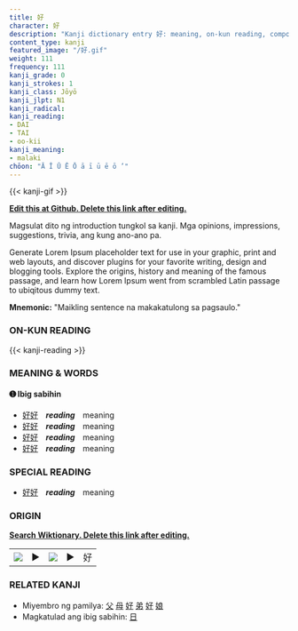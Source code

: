 ```yaml
---
title: 好
character: 好
description: "Kanji dictionary entry 好: meaning, on-kun reading, compounds, origin, related kanji"
content_type: kanji
featured_image: "/好.gif"
weight: 111
frequency: 111
kanji_grade: 0
kanji_strokes: 1
kanji_class: Jōyō
kanji_jlpt: N1
kanji_radical: 
kanji_reading: 
- DAI
- TAI
- oo-kii
kanji_meaning:
- malaki
chōon: "Ā Ī Ū Ē Ō ā ī ū ē ō ’"
---
```

[//]: # (Don't edit the line below. Kanji animated GIF code is automatically generated.)
{{< kanji-gif >}}

[//]: # (Edit below this line.)

**[Edit this at Github. Delete this link after editing.](https://github.com/tim0g/tim/tree/main/content/kanji/好/index.md)**

Magsulat dito ng introduction tungkol sa kanji. Mga opinions, impressions, suggestions, trivia, ang kung ano-ano pa.

Generate Lorem Ipsum placeholder text for use in your graphic, print and web layouts, and discover plugins for your favorite writing, design and blogging tools. Explore the origins, history and meaning of the famous passage, and learn how Lorem Ipsum went from scrambled Latin passage to ubiqitous dummy text.
 
**Mnemonic:** "Maikling sentence na makakatulong sa pagsaulo."

### ON-KUN READING

[//]: # (Don't edit the line below. ON-KUN READING code is automatically generated.)
{{< kanji-reading >}}

### MEANING & WORDS

#### ➊ **Ibig sabihin**
  - [好](../好)[好](../好)　***reading***　meaning
  - [好](../好)[好](../好)　***reading***　meaning
  - [好](../好)[好](../好)　***reading***　meaning
  - [好](../好)[好](../好)　***reading***　meaning

### SPECIAL READING
  - [好](../好)[好](../好)　***reading***　meaning

### ORIGIN

**[Search Wiktionary. Delete this link after editing.](https://wiktionary.org/wiki/好)**
<table class="kanji-table"><tr><td>
<img src="60px-好-bronze.svg.png">
</td><td>▶</td><td>
<img src="60px-好-oracle.svg.png">
</td><td>▶</td>
<td class="kanji-origin">好</td>
</tr></table>

### RELATED KANJI
- Miyembro ng pamilya: [父](../父) [母](../母) [好](../好) [弟](../弟) [好](../好) [娘](../娘)
- Magkatulad ang ibig sabihin: [日](../日)
